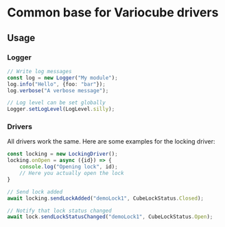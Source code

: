 # Common base for Variocube drivers

## Usage

### Logger

```typescript
// Write log messages
const log = new Logger("My module");
log.info("Hello", {foo: "bar"});
log.verbose("A verbose message");

// Log level can be set globally
Logger.setLogLevel(LogLevel.silly);
```

### Drivers

All drivers work the same. Here are some examples for the locking driver:

```typescript
const locking = new LockingDriver();
locking.onOpen = async ({id}) => {
    console.log("Opening lock", id);
    // Here you actually open the lock
}

// Send lock added
await locking.sendLockAdded("demoLock1", CubeLockStatus.Closed);

// Notify that lock status changed
await lock.sendLockStatusChanged("demoLock1", CubeLockStatus.Open);
```
